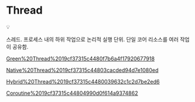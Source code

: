 # Thread

<aside>
💡

스레드.
프로세스 내의 하위 작업으로 논리적 실행 단위.
단일 코어 리소스를 여러 작업이 공유함.

</aside>

[Green%20Thread%2019cf37315c4480f7b6a4f17920677918](Green%20Thread%2019cf37315c4480f7b6a4f17920677918)

[Native%20Thread%2019cf37315c44803cacded94d7e1080ed](Native%20Thread%2019cf37315c44803cacded94d7e1080ed)

[Hybrid%20Thread%2019cf37315c4480039632c1c2d7be2ed6](Hybrid%20Thread%2019cf37315c4480039632c1c2d7be2ed6)

[Coroutine%2019cf37315c44804990d0f614a9374862](Coroutine%2019cf37315c44804990d0f614a9374862)
